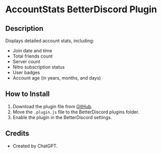 # AccountStats BetterDiscord Plugin

## Description
Displays detailed account stats, including:
- Join date and time
- Total friends count
- Server count
- Nitro subscription status
- User badges
- Account age (in years, months, and days)

## How to Install
1. Download the plugin file from [GitHub](https://github.com/your-repo-link).
2. Move the `.plugin.js` file to the BetterDiscord plugins folder.
3. Enable the plugin in the BetterDiscord settings.

## Credits
- Created by ChatGPT.
